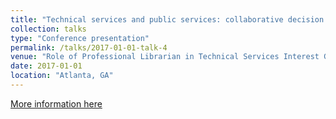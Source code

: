 ```yaml
---
title: "Technical services and public services: collaborative decision making"
collection: talks
type: "Conference presentation"
permalink: /talks/2017-01-01-talk-4
venue: "Role of Professional Librarian in Technical Services Interest Group, American Library Association Midwinter Meeting"
date: 2017-01-01
location: "Atlanta, GA"
---
```


[More information here](http://libres.uncg.edu/ir/wcu/listing.aspx?id=21773 )
